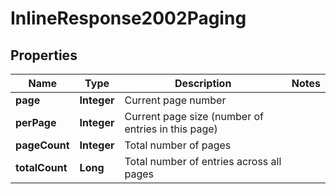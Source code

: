 
# InlineResponse2002Paging

## Properties
Name | Type | Description | Notes
------------ | ------------- | ------------- | -------------
**page** | **Integer** | Current page number | 
**perPage** | **Integer** | Current page size (number of entries in this page) | 
**pageCount** | **Integer** | Total number of pages | 
**totalCount** | **Long** | Total number of entries across all pages | 



